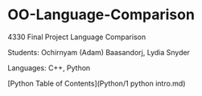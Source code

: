 # OO-Language-Comparison
4330 Final Project Language Comparison

Students:  Ochirnyam (Adam) Baasandorj, Lydia Snyder

Languages: C++, Python

[Python Table of Contents](Python/1 python intro.md)

